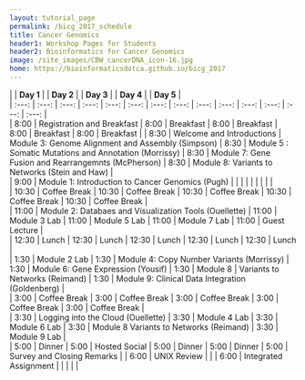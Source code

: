 ```yaml
---
layout: tutorial_page
permalink: /bicg_2017_schedule
title: Cancer Genomics
header1: Workshop Pages for Students
header2: Bioinformatics for Cancer Genomics
image: /site_images/CBW_cancerDNA_icon-16.jpg
home: https://bioinformaticsdotca.github.io/bicg_2017
---
```



| | **Day 1** | | **Day 2** | | **Day 3** | | **Day 4** | | **Day 5** |  
| :---: | :---: | :---: | :---: | :---: | :---: | :---: | :---: | :---: | :---: | :---: | :---: | :---: | :---: |   
| 8:00 | Registration and Breakfast | 8:00 | Breakfast | 8:00 | Breakfast | 8:00 | Breakfast | 8:00 | Breakfast |
| 8:30 | Welcome and Introductions | Module 3: Genome Alignment and Assembly (Simpson) | 8:30 | Module 5 : Somatic Mutations and Annotation (Morrissy) | 8:30 | Module 7: Gene Fusion and Rearrangemnts (McPherson) | 8:30 | Module 8: Variants to Networks (Stein and Haw) |  
| 9:00 | Module 1: Introduction to Cancer Genomics (Pugh) | | | | | | | | |  
| 10:30 | Coffee Break | 10:30 | Coffee Break | 10:30 | Coffee Break | 10:30 | Coffee Break | 10:30 | Coffee Break |  
| 11:00 | Module 2: Databaes and Visualization Tools (Ouellette) | 11:00 | Module 3 Lab | 11:00 | Module 5 Lab | 11:00 | Module 7 Lab | 11:00 | Guest Lecture |  
| 12:30 | Lunch | 12:30 | Lunch | 12:30 | Lunch | 12:30 | Lunch | 12:30 | Lunch |  
| 1:30 | Module 2 Lab | 1:30 | Module 4: Copy Number Variants (Morrissy) | 1:30 | Module 6: Gene Expression (Yousif) | 1:30 | Module 8 | Variants to Networks (Reimand) | 1:30 | Module 9: Clinical Data Integration (Goldenberg) |  
| 3:00 | Coffee Break | 3:00 | Coffee Break | 3:00 | Coffee Break | 3:00 | Coffee Break | 3:00 | Coffee Break |  
| 3:30 | Logging into the Cloud (Ouellette) | 3:30 | Module 4 Lab | 3:30 | Module 6 Lab | 3:30 | Module 8 Variants to Networks (Reimand) | 3:30 | Module 9 Lab |  
| 5:00 | Dinner | 5:00 | Hosted Social | 5:00 | Dinner | 5:00 | Dinner | 5:00 | Survey and Closing Remarks |
| 6:00 | UNIX Review | | | 6:00 | Integrated Assignment | | | | |
